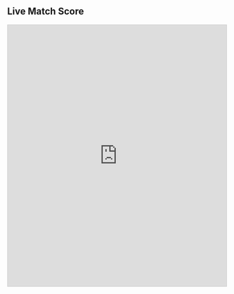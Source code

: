 <!DOCTYPE html>
<html>
<head>
  <title>Live Match Scoreboard</title>
</head>
<body>

<h2>Live Match Score</h2>

<iframe src="https://www.cricbuzz.com/cricket-match/live-scores" width="100%" height="600" style="border:1px solid #ccc;">
  Live scores cannot be displayed.
</iframe>

</body>
</html>

